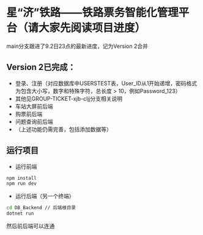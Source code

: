 # 星“济”铁路——铁路票务智能化管理平台（请大家先阅读项目进度）

main分支跟进了9.2日23点的最新进度，记为Version 2合并

## Version 2已完成：
 - 登录、注册（对应数据库中USERSTEST表，User_ID从1开始递增，密码格式为包含大小写，数字和特殊字符，总长度 > 10，例如Password_123）
 - 其他见GROUP-TICKET-xjb-cljj分支相关说明
 - 车站大屏前后端
 - 购票前后端
 - 问题查询前后端
 - （上述功能仍需完善，包括添加数据等）

## 运行项目

 - 运行前端
   
  ```bash
  npm install
  npm run dev
  ```

 - 运行后端（另一个终端）
  ```bash
  cd DB_Backend // 后端根目录
  dotnet run
  ```
然后前后端可以连通
